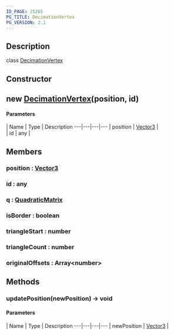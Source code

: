 ```yaml
---
ID_PAGE: 25265
PG_TITLE: DecimationVertex
PG_VERSION: 2.1
---
```

## Description

class [DecimationVertex](/classes/2.3/DecimationVertex)



## Constructor

## new [DecimationVertex](/classes/2.3/DecimationVertex)(position, id)



#### Parameters
 | Name | Type | Description
---|---|---|---
 | position | [Vector3](/classes/2.3/Vector3) |   
 | id | any |   
## Members

### position : [Vector3](/classes/2.3/Vector3)



### id : any



### q : [QuadraticMatrix](/classes/2.3/QuadraticMatrix)



### isBorder : boolean



### triangleStart : number



### triangleCount : number



### originalOffsets : Array&lt;number&gt;



## Methods

### updatePosition(newPosition) &rarr; void



#### Parameters
 | Name | Type | Description
---|---|---|---
 | newPosition | [Vector3](/classes/2.3/Vector3) |   

